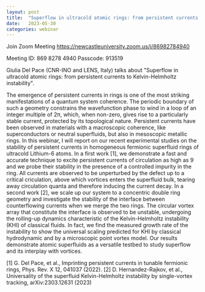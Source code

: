 ```yaml
---
layout: post
title:  "Superflow in ultracold atomic rings: from persistent currents to Kelvin-Helmholtz instability"
date:   2023-05-30
categories: webinar
---
```

Join Zoom Meeting
https://newcastleuniversity.zoom.us/j/86982784940

Meeting ID: 869 8278 4940
Passcode: 913519




Giulia Del Pace (CNR-INO and LENS, Italy) talks about "Superflow in ultracold atomic rings: from persistent currents to Kelvin-Helmholtz instability".

The emergence of persistent currents in rings is one of the most striking manifestations of a quantum system coherence. The periodic boundary of such a geometry constrains the wavefunction phase to wind in a loop of an integer multiple of 2π, which, when non-zero, gives rise to a particularly stable current, protected by its topological nature. Persistent currents have been observed in materials with a macroscopic coherence, like superconductors or neutral superfluids, but also in mesoscopic metallic rings.
In this webinar, I will report on our recent experimental studies on the stability of persistent currents in homogeneous fermionic superfluid rings of ultracold Lithium-6 atoms. In a first work [1], we demonstrate a fast and accurate technique to excite persistent currents of circulation as high as 9 and we probe their stability in the presence of a controlled impurity in the ring. All currents are observed to be unperturbed by the defect up to a critical criculation, above which vortices enters the superfluid bulk, tearing away circulation quanta and therefore inducing the current decay. In a second work [2], we scale up our system to a concentric double ring geometry and investigate the stability of the interface between counterflowing currents when we merge the two rings. The circular vortex array that constitute the interface is observed to be unstable, undergoing the rolling-up dynamics characteristic of the Kelvin-Helmholtz instability (KHI) of classical fluids. In fact, we find the measured growth rate of the instability to show the universal scaling predicted for KHI by classical hydrodynamic and by a microscopic point vortex model. Our results demonstrate atomic superfluids as a versatile testbed to study superflow and its interplay with vortices.

[1] G. Del Pace, et al., Imprinting persistent currents in tunable fermionic rings, Phys. Rev. X 12, 041037 (2022).
[2] D. Hernandez-Rajkov, et al., Universality of the superfluid Kelvin-Helmholtz instability by single-vortex tracking, arXiv:2303.12631 (2023)
